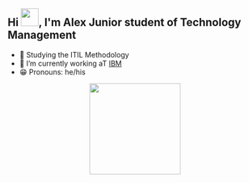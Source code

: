 ## Hi <img src="https://c.tenor.com/WX8OXgN5VpMAAAAi/waving-wave-hello.gif" width="35px">, I'm Alex Junior student of Technology Management

- 📖 Studying the ITIL Methodology
- 🔭 I’m currently working aT [IBM](https://www.ibm.com/br-pt) 
- 😁 Pronouns: he/his

<div align="center">
  <a href="https://github.com/alexjuniorr">
  <img height="180em" src="https://github-readme-stats.vercel.app/api?username=alexjuniorr&show_icons=true&theme=midnight-purple&include_all_commits=true&count_private=true"/>
</div>
